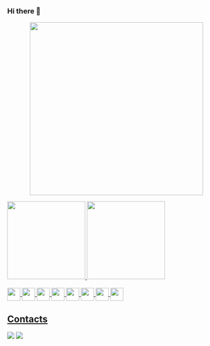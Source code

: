 ### Hi there 👋
<p align="center">
<img align="center" width="400" src="https://c.tenor.com/Unrbryt4npgAAAAC/anime-sad.gif" />
</p>
<div>
  <a href="https://github.com/lukaskunn">
  <img height="180em" src="https://github-readme-stats.vercel.app/api?username=lukaskunn&show_icons=true&theme=merko&include_all_commits=true&count_private=true"/>
  <img height="180em" src="https://github-readme-stats.vercel.app/api/top-langs/?username=lukaskunn&layout=compact&langs_count=7&theme=dracula"/>
</div>
  <div style="display: inline_block"><br>
  <img align="center"  height="30"  src="https://img.shields.io/badge/React-20232A?style=for-the-badge&logo=react&logoColor=61DAFB">
  <img align="center"  height="30"  src="https://img.shields.io/badge/JavaScript-F7DF1E?style=for-the-badge&logo=javascript&logoColor=black">
  <img align="center"  height="30"  src="https://img.shields.io/badge/TypeScript-007ACC?style=for-the-badge&logo=typescript&logoColor=white">
  <img align="center"  height="30"  src="https://img.shields.io/badge/HTML5-E34F26?style=for-the-badge&logo=html5&logoColor=white">
  <img align="center"  height="30"  src="https://img.shields.io/badge/CSS3-1572B6?style=for-the-badge&logo=css3&logoColor=white">
  <img align="center"  height="30"  src="https://img.shields.io/badge/Node.js-339933?style=for-the-badge&logo=nodedotjs&logoColor=white">
  <img align="center"  height="30"  src="https://img.shields.io/badge/Express.js-000000?style=for-the-badge&logo=express&logoColor=white">
  <img align="center"  height="30"  src="https://img.shields.io/badge/Sass-CC6699?style=for-the-badge&logo=sass&logoColor=white">
</div>
  
  ## Contacts
  <div> 
  <a href = "mailto:lucassioliveira098@gmail.com"><img src="https://img.shields.io/badge/-Gmail-%23333?style=for-the-badge&logo=gmail&logoColor=white" target="_blank"></a>
  <a href="https://www.linkedin.com/in/lucas-oliveira-997810198" target="_blank"><img src="https://img.shields.io/badge/-LinkedIn-%230077B5?style=for-the-badge&logo=linkedin&logoColor=white" target="_blank"></a>
  
